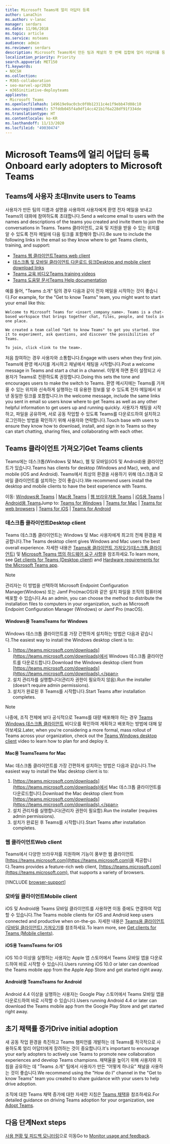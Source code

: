 ```yaml
---
title: Microsoft Teams에 얼리 어답터 등록
author: LanaChin
ms.author: v-lanac
manager: serdars
ms.date: 11/06/2018
ms.topic: article
ms.service: msteams
audience: admin
ms.reviewer: serdars
description: Microsoft Teams에서 만든 팀과 채널의 첫 번째 집합에 얼리 어답터를 등록하는 방법을 알아보세요.
localization_priority: Priority
search.appverid: MET150
f1.keywords:
- NOCSH
ms.collection:
- M365-collaboration
- seo-marvel-apr2020
- m365initiative-deployteams
appliesto:
- Microsoft Teams
ms.openlocfilehash: 149619e9ac0cbc0f0b12311c4e1f9ebb47d08c10
ms.sourcegitcommit: 57fddb045f4a9df14cc421b1f6a228df91f334de
ms.translationtype: HT
ms.contentlocale: ko-KR
ms.lasthandoff: 11/13/2020
ms.locfileid: "49030474"
---
```

# <a name="onboard-early-adopters-to-microsoft-teams"></a><span data-ttu-id="20520-103">Microsoft Teams에 얼리 어답터 등록</span><span class="sxs-lookup"><span data-stu-id="20520-103">Onboard early adopters to Microsoft Teams</span></span>

## <a name="invite-users-to-teams"></a><span data-ttu-id="20520-104">Teams에 사용자 초대</span><span class="sxs-lookup"><span data-stu-id="20520-104">Invite users to Teams</span></span>

<span data-ttu-id="20520-105">사용자가 만든 팀의 이름과 설명을 사용하여 사용자에게 환영 전자 메일을 보내고 Teams의 대화에 참여하도록 초대합니다.</span><span class="sxs-lookup"><span data-stu-id="20520-105">Send a welcome email to users with the names and descriptions of the teams you created and invite them to join the conversations in Teams.</span></span> <span data-ttu-id="20520-106">Teams 클라이언트, 교육 및 지원을 받을 수 있는 위치를 알 수 있도록 전자 메일에 다음 링크를 포함해야 합니다.</span><span class="sxs-lookup"><span data-stu-id="20520-106">Be sure to include the following links in the email so they know where to get Teams clients, training, and support:</span></span>
- [<span data-ttu-id="20520-107">Teams 웹 클라이언트</span><span class="sxs-lookup"><span data-stu-id="20520-107">Teams web client</span></span>](https://teams.microsoft.com)
- [<span data-ttu-id="20520-108">데스크톱 및 모바일 클라이언트 다운로드 링크</span><span class="sxs-lookup"><span data-stu-id="20520-108">Desktop and mobile client download links</span></span>](https://teams.microsoft.com/downloads)
- [<span data-ttu-id="20520-109">Teams 교육 비디오</span><span class="sxs-lookup"><span data-stu-id="20520-109">Teams training videos</span></span>](https://support.office.com/article/microsoft-teams-video-training-4f108e54-240b-4351-8084-b1089f0d21d7)
- [<span data-ttu-id="20520-110">Teams 도움말 문서</span><span class="sxs-lookup"><span data-stu-id="20520-110">Teams Help documentation</span></span>](https://support.office.com/teams)

<span data-ttu-id="20520-111">예를 들어, "Teams 소개" 팀의 경우 다음과 같이 전자 메일을 시작하는 것이 좋습니다.</span><span class="sxs-lookup"><span data-stu-id="20520-111">For example, for the "Get to know Teams" team, you might want to start your email like this:</span></span>

   ```console
   Welcome to Microsoft Teams for <insert_company_name>. Teams is a chat-based workspace that brings together chat, files, people, and tools in one place. 

   We created a team called "Get to know Teams" to get you started. Use it to experiment, ask questions, and discover the possibilities of Teams. 

   To join, click <link to the team>.
   ```

<span data-ttu-id="20520-112">처음 참여하는 경우 사용자와 소통합니다.</span><span class="sxs-lookup"><span data-stu-id="20520-112">Engage with users when they first join.</span></span> <span data-ttu-id="20520-113">Teams에 환영 메시지를 게시하고 채널에서 채팅을 시작합니다.</span><span class="sxs-lookup"><span data-stu-id="20520-113">Post a welcome message in Teams and start a chat in a channel.</span></span> <span data-ttu-id="20520-114">이렇게 하면 톤이 설정되고 사용자가 Teams로 전환하도록 권장합니다.</span><span class="sxs-lookup"><span data-stu-id="20520-114">Doing this sets the tone and encourages users to make the switch to Teams.</span></span> <span data-ttu-id="20520-115">환영 메시지에는 Teams를 가져올 수 있는 위치와 신속하게 실행하는 데 유용한 정보를 알 수 있도록 전자 메일에서 보낸 동일한 링크를 포함합니다.</span><span class="sxs-lookup"><span data-stu-id="20520-115">In the welcome message, include the same links you sent in email so users know where to get Teams as well as any other helpful information to get users up and running quickly.</span></span> <span data-ttu-id="20520-116">사용자가 채팅을 시작하고, 파일을 공유하며, 서로 공동 작업할 수 있도록 Teams를 다운로드하여 설치하고 로그인하는 방법을 확인하기 위해 사용자와 연락합니다.</span><span class="sxs-lookup"><span data-stu-id="20520-116">Touch base with users to ensure they know how to download, install, and sign in to Teams so they can start chatting, sharing files, and collaborating with each other.</span></span>  

## <a name="get-teams-clients"></a><span data-ttu-id="20520-117">Teams 클라이언트 가져오기</span><span class="sxs-lookup"><span data-stu-id="20520-117">Get Teams clients</span></span>
<span data-ttu-id="20520-118">Teams에는 데스크톱(Windows 및 Mac), 웹 및 모바일(iOS 및 Android)용 클라이언트가 있습니다.</span><span class="sxs-lookup"><span data-stu-id="20520-118">Teams has clients for desktop (Windows and Mac), web, and mobile (iOS and Android).</span></span> <span data-ttu-id="20520-119">Teams에서 최상의 환경을 사용하기 위해 데스크톱과 모바일 클라이언트를 설치하는 것이 좋습니다.</span><span class="sxs-lookup"><span data-stu-id="20520-119">We recommend users install the desktop and mobile clients to have the best experience with Teams.</span></span> 

<span data-ttu-id="20520-120">이동: [Windows용 Teams](#teams-for-windows) | [Mac용 Teams](#teams-for-mac) | [웹 브라우저용 Teams](#web-client) | [iOS용 Teams](#teams-for-ios) | [Android용 Teams](#teams-for-android)</span><span class="sxs-lookup"><span data-stu-id="20520-120">Jump to: [Teams for Windows](#teams-for-windows) | [Teams for Mac](#teams-for-mac) | [Teams for web browsers](#web-client) | [Teams for iOS](#teams-for-ios) | [Teams for Android](#teams-for-android)</span></span>

### <a name="desktop-client"></a><span data-ttu-id="20520-121">데스크톱 클라이언트</span><span class="sxs-lookup"><span data-stu-id="20520-121">Desktop client</span></span>

<span data-ttu-id="20520-122">Teams 데스크톱 클라이언트는 Windows 및 Mac 사용자에게 최고의 전체 환경을 제공합니다.</span><span class="sxs-lookup"><span data-stu-id="20520-122">The Teams desktop client gives Windows and Mac users the best overall experience.</span></span> <span data-ttu-id="20520-123">자세한 내용은 [Teams용 클라이언트 가져오기(데스크톱 클라이언트)](https://docs.microsoft.com/MicrosoftTeams/get-clients#desktop-client) 및 [Microsoft Teams 앱의 하드웨어 요구 사항](https://docs.microsoft.com/MicrosoftTeams/hardware-requirements-for-the-teams-app)을 참조하세요.</span><span class="sxs-lookup"><span data-stu-id="20520-123">To learn more, see [Get clients for Teams (Desktop client)](https://docs.microsoft.com/MicrosoftTeams/get-clients#desktop-client) and [Hardware requirements for the Microsoft Teams app](https://docs.microsoft.com/MicrosoftTeams/hardware-requirements-for-the-teams-app).</span></span>

> [!NOTE]
> <span data-ttu-id="20520-124">관리자는 이 방법을 선택하여 Microsoft Endpoint Configuration Manager(Windows) 또는 Jamf Pro(macOS)와 같은 설치 파일을 조직의 컴퓨터에 배포할 수 있습니다.</span><span class="sxs-lookup"><span data-stu-id="20520-124">As an admin, you can choose the method to distribute the installation files to computers in your organization, such as Microsoft Endpoint Configuration Manager (Windows) or Jamf Pro (macOS).</span></span>

#### <a name="teams-for-windows"></a><span data-ttu-id="20520-125">Windows용 Teams</span><span class="sxs-lookup"><span data-stu-id="20520-125">Teams for Windows</span></span> 
<span data-ttu-id="20520-126">Windows 데스크톱 클라이언트를 가장 간편하게 설치하는 방법은 다음과 같습니다.</span><span class="sxs-lookup"><span data-stu-id="20520-126">The easiest way to install the Windows desktop client is to:</span></span>

1. <span data-ttu-id="20520-127">[https://teams.microsoft.com/downloads](https://teams.microsoft.com/downloads)에서 Windows 데스크톱 클라이언트를 다운로드합니다.</span><span class="sxs-lookup"><span data-stu-id="20520-127">Download the Windows desktop client from [https://teams.microsoft.com/downloads](https://teams.microsoft.com/downloads).</span></span>
2. <span data-ttu-id="20520-128">설치 관리자를 실행합니다(관리자 권한이 필요하지 않음).</span><span class="sxs-lookup"><span data-stu-id="20520-128">Run the installer (doesn't require admin permissions).</span></span> 
3. <span data-ttu-id="20520-129">설치가 완료된 후 Teams를 시작합니다.</span><span class="sxs-lookup"><span data-stu-id="20520-129">Start Teams after installation completes.</span></span>

> [!NOTE]
> <span data-ttu-id="20520-130">나중에, 조직 전체에 보다 공식적으로 Teams를 대량 배포해야 하는 경우 [Teams Windows 데스크톱 클라이언트](https://aka.ms/teams-clients) 비디오를 확인하여 계획하고 배포하는 방법에 대해 알아보세요.</span><span class="sxs-lookup"><span data-stu-id="20520-130">Later, when you're considering a more formal, mass rollout of Teams across your organization, check out the [Teams Windows desktop client](https://aka.ms/teams-clients) video to learn how to plan for and deploy it.</span></span> 

#### <a name="teams-for-mac"></a><span data-ttu-id="20520-131">Mac용 Teams</span><span class="sxs-lookup"><span data-stu-id="20520-131">Teams for Mac</span></span> 
<span data-ttu-id="20520-132">Mac 데스크톱 클라이언트를 가장 간편하게 설치하는 방법은 다음과 같습니다.</span><span class="sxs-lookup"><span data-stu-id="20520-132">The easiest way to install the Mac desktop client is to:</span></span>

1. <span data-ttu-id="20520-133">[https://teams.microsoft.com/downloads](https://teams.microsoft.com/downloads)에서 Mac 데스크톱 클라이언트를 다운로드합니다.</span><span class="sxs-lookup"><span data-stu-id="20520-133">Download the Mac desktop client from [https://teams.microsoft.com/downloads](https://teams.microsoft.com/downloads).</span></span>
2. <span data-ttu-id="20520-134">설치 관리자를 실행합니다(관리자 권한이 필요함).</span><span class="sxs-lookup"><span data-stu-id="20520-134">Run the installer (requires admin permissions).</span></span> 
3. <span data-ttu-id="20520-135">설치가 완료된 후 Teams를 시작합니다.</span><span class="sxs-lookup"><span data-stu-id="20520-135">Start Teams after installation completes.</span></span>

### <a name="web-client"></a><span data-ttu-id="20520-136">웹 클라이언트</span><span class="sxs-lookup"><span data-stu-id="20520-136">Web client</span></span>
<span data-ttu-id="20520-137">Teams에서 다양한 브라우저를 지원하며 기능이 풍부한 웹 클라이언트 [https://teams.microsoft.com](https://teams.microsoft.com)을 제공합니다.</span><span class="sxs-lookup"><span data-stu-id="20520-137">Teams provides a feature-rich web client, [https://teams.microsoft.com](https://teams.microsoft.com), that supports a variety of browsers.</span></span>

[!INCLUDE [browser-support](includes/browser-support.md)]

### <a name="mobile-client"></a><span data-ttu-id="20520-138">모바일 클라이언트</span><span class="sxs-lookup"><span data-stu-id="20520-138">Mobile client</span></span>

<span data-ttu-id="20520-139">iOS 및 Android용 Teams 모바일 클라이언트를 사용하면 이동 중에도 연결하여 작업할 수 있습니다.</span><span class="sxs-lookup"><span data-stu-id="20520-139">The Teams mobile clients for iOS and Android keep users connected and productive when on-the-go.</span></span> <span data-ttu-id="20520-140">자세한 내용은 [Teams용 클라이언트(모바일 클라이언트) 가져오기](https://docs.microsoft.com/MicrosoftTeams/get-clients#mobile-clients)를 참조하세요.</span><span class="sxs-lookup"><span data-stu-id="20520-140">To learn more, see [Get clients for Teams (Mobile clients)](https://docs.microsoft.com/MicrosoftTeams/get-clients#mobile-clients).</span></span>

#### <a name="teams-for-ios"></a><span data-ttu-id="20520-141">iOS용 Teams</span><span class="sxs-lookup"><span data-stu-id="20520-141">Teams for iOS</span></span> 

<span data-ttu-id="20520-142">iOS 10.0 이상을 실행하는 사용자는 Apple 앱 스토어에서 Teams 모바일 앱을 다운로드하여 바로 시작할 수 있습니다.</span><span class="sxs-lookup"><span data-stu-id="20520-142">Users running iOS 10.0 or later can download the Teams mobile app from the Apple App Store and get started right away.</span></span>  

#### <a name="teams-for-android"></a><span data-ttu-id="20520-143">Android용 Teams</span><span class="sxs-lookup"><span data-stu-id="20520-143">Teams for Android</span></span> 
<span data-ttu-id="20520-144">Android 4.4 이상을 실행하는 사용자는 Google Play 스토어에서 Teams 모바일 앱을 다운로드하여 바로 시작할 수 있습니다.</span><span class="sxs-lookup"><span data-stu-id="20520-144">Users running Android 4.4 or later can download the Teams mobile app from the Google Play Store and get started right away.</span></span>  

## <a name="drive-initial-adoption"></a><span data-ttu-id="20520-145">초기 채택률 증가</span><span class="sxs-lookup"><span data-stu-id="20520-145">Drive initial adoption</span></span>

<span data-ttu-id="20520-146">새 공동 작업 환경을 촉진하고 Teams 챔피언를 개발하는 데 Teams를 적극적으로 사용하도록 얼리 어답터에게 장려하는 것이 중요합니다.</span><span class="sxs-lookup"><span data-stu-id="20520-146">It's important to encourage your early adopters to actively use Teams to promote new collaboration experiences and develop Teams champions.</span></span> <span data-ttu-id="20520-147">채택율을 높이기 위해 사용자와 지침을 공유하는 데 "Teams 소개" 팀에서 사용자가 만든 “어떻게 하나요” 채널을 사용하는 것이 좋습니다.</span><span class="sxs-lookup"><span data-stu-id="20520-147">We recommend using the "How do I" channel in the "Get to know Teams" team you created to share guidance with your users to help drive adoption.</span></span> 

<span data-ttu-id="20520-148">조직에 대한 Teams 채택 증가에 대한 자세한 지침은 [Teams 채택](adopt-microsoft-teams-landing-page.md)을 참조하세요.</span><span class="sxs-lookup"><span data-stu-id="20520-148">For detailed guidance on driving Teams adoption for your organization, see [Adopt Teams](adopt-microsoft-teams-landing-page.md).</span></span>

## <a name="next-steps"></a><span data-ttu-id="20520-149">다음 단계</span><span class="sxs-lookup"><span data-stu-id="20520-149">Next steps</span></span>
<span data-ttu-id="20520-150">[사용 현황 및 피드백 모니터링](get-started-with-teams-monitor-usage-and-feedback.md)으로 이동</span><span class="sxs-lookup"><span data-stu-id="20520-150">Go to [Monitor usage and feedback](get-started-with-teams-monitor-usage-and-feedback.md).</span></span>
